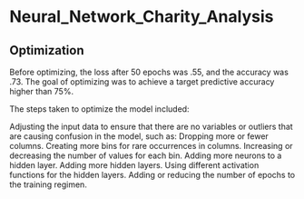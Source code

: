 # Neural_Network_Charity_Analysis

## Optimization

Before optimizing, the loss after 50 epochs was .55, and the accuracy was .73. The goal of optimizing was to achieve a target predictive accuracy higher than 75%. 

The steps taken to optimize the model included:



Adjusting the input data to ensure that there are no variables or outliers that are causing confusion in the model, such as:
Dropping more or fewer columns.
Creating more bins for rare occurrences in columns.
Increasing or decreasing the number of values for each bin.
Adding more neurons to a hidden layer.
Adding more hidden layers.
Using different activation functions for the hidden layers.
Adding or reducing the number of epochs to the training regimen.
